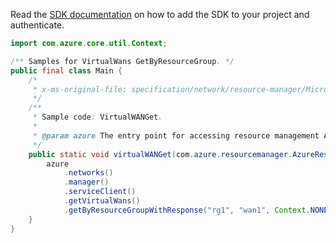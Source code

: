 Read the [SDK documentation](https://github.com/Azure/azure-sdk-for-java/blob/azure-resourcemanager_2.15.0/sdk/resourcemanager/azure-resourcemanager/README.md) on how to add the SDK to your project and authenticate.

```java
import com.azure.core.util.Context;

/** Samples for VirtualWans GetByResourceGroup. */
public final class Main {
    /*
     * x-ms-original-file: specification/network/resource-manager/Microsoft.Network/stable/2021-05-01/examples/VirtualWANGet.json
     */
    /**
     * Sample code: VirtualWANGet.
     *
     * @param azure The entry point for accessing resource management APIs in Azure.
     */
    public static void virtualWANGet(com.azure.resourcemanager.AzureResourceManager azure) {
        azure
            .networks()
            .manager()
            .serviceClient()
            .getVirtualWans()
            .getByResourceGroupWithResponse("rg1", "wan1", Context.NONE);
    }
}
```
